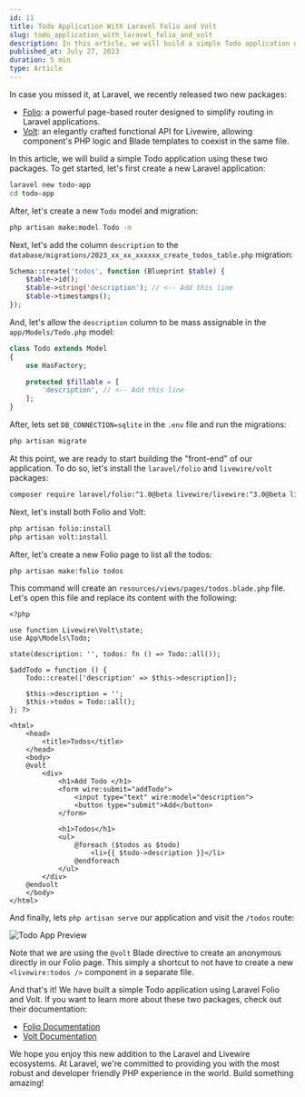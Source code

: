```yaml
---
id: 11
title: Todo Application With Laravel Folio and Volt
slug: todo_application_with_laravel_folio_and_volt
description: In this article, we will build a simple Todo application using Laravel Folio and Volt.
published_at: July 27, 2023
duration: 5 min
type: Article
---
```


In case you missed it, at Laravel, we recently released two new packages:

- [Folio](https://blog.laravel.com/introducing-folio-page-based-routing): a powerful page-based router designed to simplify routing in Laravel applications.
- [Volt](https://blog.laravel.com/introducing-volt-an-elegantly-crafted-functional-api-for-livewire): an elegantly crafted functional API for Livewire, allowing component's PHP logic and Blade templates to coexist in the same file.

In this article, we will build a simple Todo application using these two packages. To get started, let's first create a new Laravel application:

```bash
laravel new todo-app
cd todo-app
```

After, let's create a new `Todo` model and migration:

```bash
php artisan make:model Todo -m
```

Next, let's add the column `description` to the `database/migrations/2023_xx_xx_xxxxxx_create_todos_table.php` migration:

```php
Schema::create('todos', function (Blueprint $table) {
    $table->id();
    $table->string('description'); // <-- Add this line
    $table->timestamps();
});
```

And, let's allow the `description` column to be mass assignable in the `app/Models/Todo.php` model:

```php
class Todo extends Model
{
    use HasFactory;

    protected $fillable = [
        'description', // <-- Add this line
    ];
}
```

After, lets set `DB_CONNECTION=sqlite` in the `.env` file and run the migrations:

```bash
php artisan migrate
```

At this point, we are ready to start building the "front-end" of our application. To do so, let's install the `laravel/folio` and `livewire/volt` packages:

```bash
composer require laravel/folio:^1.0@beta livewire/livewire:^3.0@beta livewire/volt:^1.0@beta
```

Next, let's install both Folio and Volt:

```bash
php artisan folio:install
php artisan volt:install
```

After, let's create a new Folio page to list all the todos:

```bash
php artisan make:folio todos
```

This command will create an `resources/views/pages/todos.blade.php` file. Let's open this file and replace its content with the following:

```blade
<?php

use function Livewire\Volt\state;
use App\Models\Todo;

state(description: '', todos: fn () => Todo::all());

$addTodo = function () {
    Todo::create(['description' => $this->description]);

    $this->description = '';
    $this->todos = Todo::all();
}; ?>

<html>
    <head>
        <title>Todos</title>
    </head>
    <body>
    @volt
        <div>
            <h1>Add Todo </h1>
            <form wire:submit="addTodo">
                <input type="text" wire:model="description">
                <button type="submit">Add</button>
            </form>

            <h1>Todos</h1>
            <ul>
                @foreach ($todos as $todo)
                    <li>{{ $todo->description }}</li>
                @endforeach
            </ul>
        </div>
    @endvolt
    </body>
</html>
```

And finally, lets `php artisan serve` our application and visit the `/todos` route:

![Todo App Preview](https://nunomaduro.com/11_todo_app_preview.png)

Note that we are using the `@volt` Blade directive to create an anonymous directly in our Folio page. This simply a shortcut to not have to create a new `<livewire:todos />` component in a separate file.

And that's it! We have built a simple Todo application using Laravel Folio and Volt. If you want to learn more about these two packages, check out their documentation:

- [Folio Documentation](https://github.com/laravel/folio)
- [Volt Documentation](https://livewire.laravel.com/docs/volt)

We hope you enjoy this new addition to the Laravel and Livewire ecosystems. At Laravel, we're committed to providing you with the most robust and developer friendly PHP experience in the world. Build something amazing!
